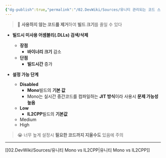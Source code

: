 ```yaml
---
{"dg-publish":true,"permalink":"/02.DevWiki/Sources/유니티 관리되는 코드 스트리핑/","noteIcon":"","created":"2024-09-09T00:01:34.000+09:00","updated":"2025-08-16T23:00:39.000+09:00"}
---
```


> 🤔 **사용하지 않는 코드를 제거**하여 **빌드 크기**를 줄일 수 있다

* **빌드시 미사용 어셈블리(.DLLs) 검색/삭제**
	* **장점**
		* **바이너리 크기** 감소
	* **단점**
		* **빌드시간** 증가
	
* **설정 가능 단계**
	* **Disabled**
		* **Mono**빌드의 **기본 값**
		* Mono는 실시간 중간코드를 컴파일하는 **JIT 방식**이라 사용시 **문제 가능성 높음**
	* **Low**
		* **IL2CPP**빌드의 **기본값**
	* Medium
	* High

> 😭 너무 높게 설정시 **필요한 코드까지 지울수도** 있음에 주의
---
[[02.DevWiki/Sources/유니티 Mono vs IL2CPP\|유니티 Mono vs IL2CPP]]